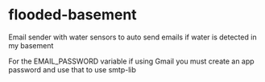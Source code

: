 # flooded-basement
Email sender with water sensors to auto send emails if water is detected in my basement

For the EMAIL_PASSWORD variable if using Gmail you must create an app password and use that to use smtp-lib
